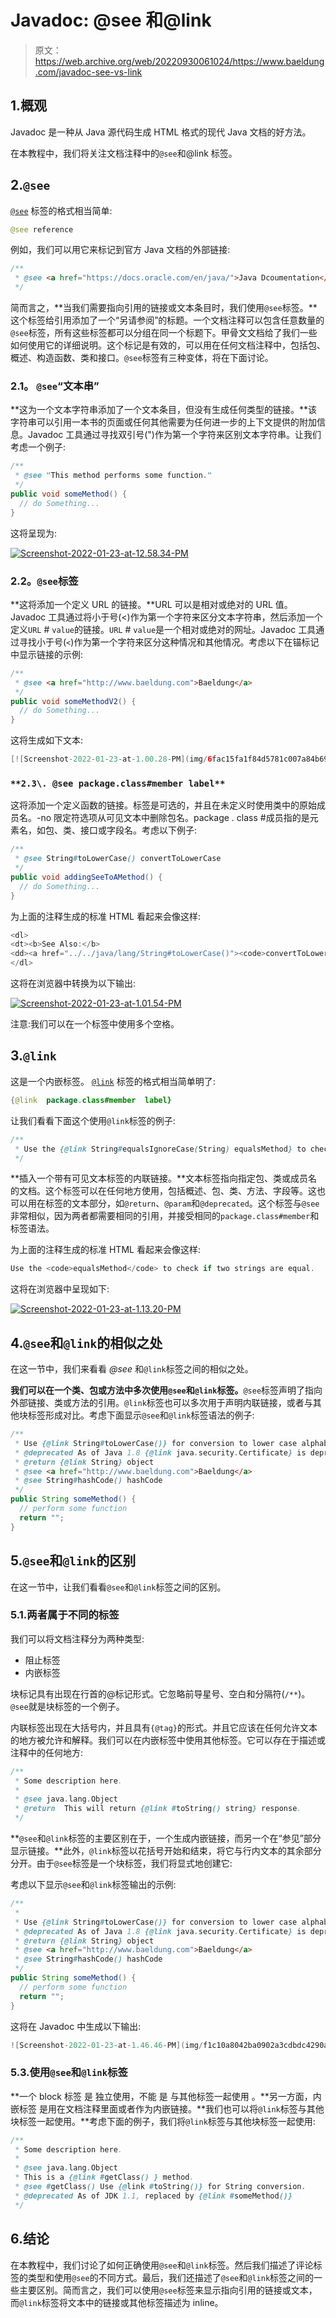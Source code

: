 # Javadoc: @see 和@link

> 原文：<https://web.archive.org/web/20220930061024/https://www.baeldung.com/javadoc-see-vs-link>

## 1.概观

Javadoc 是一种从 Java 源代码生成 HTML 格式的现代 Java 文档的好方法。

在本教程中，我们将关注文档注释中的`@see`和@link 标签。

## 2.`@see`

[`@see`](/web/20221208143856/https://www.baeldung.com/javadoc-linking-external-url) 标签的格式相当简单:

```java
@see reference
```

例如，我们可以用它来标记到官方 Java 文档的外部链接:

```java
/**
 * @see <a href="https://docs.oracle.com/en/java/">Java Dcoumentation</a>
 */
```

简而言之，**当我们需要指向引用的链接或文本条目时，我们使用`@see`标签。**这个标签给引用添加了一个“另请参阅”的标题。一个文档注释可以包含任意数量的`@see`标签，所有这些标签都可以分组在同一个标题下。甲骨文文档给了我们一些如何使用它的详细说明。这个标记是有效的，可以用在任何文档注释中，包括包、概述、构造函数、类和接口。`@see`标签有三种变体，将在下面讨论。

### 2.1。 `@see`“文本串”

**这为一个文本字符串添加了一个文本条目，但没有生成任何类型的链接。**该字符串可以引用一本书的页面或任何其他需要为任何进一步的上下文提供的附加信息。Javadoc 工具通过寻找双引号(")作为第一个字符来区别文本字符串。让我们考虑一个例子:

```java
/**
 * @see "This method performs some function."
 */
public void someMethod() {
  // do Something...
}
```

这将呈现为:

[![Screenshot-2022-01-23-at-12.58.34-PM](img/16c18d2969190205040ad22877f83c0c.png)](/web/20221208143856/https://www.baeldung.com/wp-content/uploads/2022/01/Screenshot-2022-01-23-at-12.58.34-PM.png)

### 2.2。`@see`标签

**这将添加一个定义 URL 的链接。**URL 可以是相对或绝对的 URL 值。Javadoc 工具通过将小于号(<)作为第一个字符来区分文本字符串，然后添加一个定义`URL` # `value`的链接。`URL` # `value`是一个相对或绝对的网址。Javadoc 工具通过寻找小于号(`<`)作为第一个字符来区分这种情况和其他情况。考虑以下在锚标记中显示链接的示例:

```java
/**
 * @see <a href="http://www.baeldung.com">Baeldung</a>
 */
public void someMethodV2() {
  // do Something...
}
```

这将生成如下文本:

```java
[![Screenshot-2022-01-23-at-1.00.28-PM](img/6fac15fa1f84d5781c007a84b6957783.png)](/web/20221208143856/https://www.baeldung.com/wp-content/uploads/2022/01/Screenshot-2022-01-23-at-1.00.28-PM.png) 
```

### `**2.3\. @see package.class#member label**`

这将添加一个定义函数的链接。标签是可选的，并且在未定义时使用类中的原始成员名。-no 限定符选项从可见文本中删除包名。package . class #成员指的是元素名，如包、类、接口或字段名。考虑以下例子:

```java
/**
 * @see String#toLowerCase() convertToLowerCase
 */
public void addingSeeToAMethod() {
  // do Something...
}
```

为上面的注释生成的标准 HTML 看起来会像这样:

```java
<dl> 
<dt><b>See Also:</b> 
<dd><a href="../../java/lang/String#toLowerCase()"><code>convertToLowerCase<code></a> 
</dl>
```

这将在浏览器中转换为以下输出:

[![Screenshot-2022-01-23-at-1.01.54-PM](img/bd238f2bd547519e9a0e82efc42d60ea.png)](/web/20221208143856/https://www.baeldung.com/wp-content/uploads/2022/01/Screenshot-2022-01-23-at-1.01.54-PM.png)

注意:我们可以在一个标签中使用多个空格。

## 3.`@link`

这是一个内嵌标签。 [`@link`](/web/20221208143856/https://www.baeldung.com/java-method-in-javadoc) 标签的格式相当简单明了:

```java
{@link  package.class#member  label}
```

让我们看看下面这个使用`@link`标签的例子:

```java
/**
 * Use the {@link String#equalsIgnoreCase(String) equalsMethod} to check if two strings are equal.
 */
```

**插入一个带有可见文本标签的内联链接。**文本标签指向指定包、类或成员名的文档。这个标签可以在任何地方使用，包括概述、包、类、方法、字段等。这也可以用在标签的文本部分，如`@return`、`@param`和`@deprecated`。这个标签与`@see`非常相似，因为两者都需要相同的引用，并接受相同的`package.class#member`和标签语法。

为上面的注释生成的标准 HTML 看起来会像这样:

```java
Use the <code>equalsMethod</code> to check if two strings are equal.
```

这将在浏览器中呈现如下:

[![Screenshot-2022-01-23-at-1.13.20-PM](img/687ab624047f9f18aeca410e67b32600.png)](/web/20221208143856/https://www.baeldung.com/wp-content/uploads/2022/01/Screenshot-2022-01-23-at-1.13.20-PM.png)

## 4.`@see`和`@link`的相似之处

在这一节中，我们来看看 *@see* 和`@link`标签之间的相似之处。

**我们可以在一个类、包或方法中多次使用`@see`和`@link`标签。**`@see`标签声明了指向外部链接、类或方法的引用。`@link`标签也可以多次用于声明内联链接，或者与其他块标签形成对比。考虑下面显示`@see`和`@link`标签语法的例子:

```java
/**
 * Use {@link String#toLowerCase()} for conversion to lower case alphabets.
 * @deprecated As of Java 1.8 {@link java.security.Certificate} is deprecated.
 * @return {@link String} object
 * @see <a href="http://www.baeldung.com">Baeldung</a>
 * @see String#hashCode() hashCode
 */
public String someMethod() {
  // perform some function
  return "";
}
```

## 5.`@see`和`@link`的区别

在这一节中，让我们看看`@see`和`@link`标签之间的区别。

### 5.1.两者属于不同的标签

我们可以将文档注释分为两种类型:

*   阻止标签
*   内嵌标签

块标记具有出现在行首的@标记形式。它忽略前导星号、空白和分隔符(`/**`)。`@see`就是块标签的一个例子。

内联标签出现在大括号内，并且具有`{@tag}`的形式。并且它应该在任何允许文本的地方被允许和解释。我们可以在内嵌标签中使用其他标签。它可以存在于描述或注释中的任何地方:

```java
/**
 * Some description here.
 *
 * @see java.lang.Object
 * @return  This will return {@link #toString() string} response.
 */
```

**`@see`和`@link`标签的主要区别在于，一个生成内嵌链接，而另一个在“参见”部分显示链接。**此外，`@link`标签以花括号开始和结束，将它与行内文本的其余部分分开。由于`@see`标签是一个块标签，我们将显式地创建它:

考虑以下显示`@see`和`@link`标签输出的示例:

```java
/**
 *
 * Use {@link String#toLowerCase()} for conversion to lower case alphabets.
 * @deprecated As of Java 1.8 {@link java.security.Certificate} is deprecated.
 * @return {@link String} object
 * @see <a href="http://www.baeldung.com">Baeldung</a>
 * @see String#hashCode() hashCode
 */
public String someMethod() {
  // perform some function
  return "";
}
```

这将在 Javadoc 中生成以下输出:

```java
![Screenshot-2022-01-23-at-1.46.46-PM](img/f1c10a8042ba0902a3cdbdc4290a9789.png)

```

### 5.3.使用`@see`和`@link`标签

**一个 block 标签 是 独立使用，不能 是 与其他标签一起使用 。**另一方面，内嵌标签 是用在文档注释里面或者作为内嵌链接。**我们也可以将`@link`标签与其他块标签一起使用。**考虑下面的例子，我们将`@link`标签与其他块标签一起使用:

```java
/**
 * Some description here.
 *
 * @see java.lang.Object
 * This is a {@link #getClass() } method.
 * @see #getClass() Use {@link #toString()} for String conversion.
 * @deprecated As of JDK 1.1, replaced by {@link #someMethod()}
 */
```

## 6.结论

在本教程中，我们讨论了如何正确使用`@see`和`@link`标签。然后我们描述了评论标签的类型和使用`@see`的不同方式。最后，我们还描述了`@see`和`@link`标签之间的一些主要区别。简而言之，我们可以使用`@see`标签来显示指向引用的链接或文本，而`@link`标签将文本中的链接或其他标签描述为 inline。